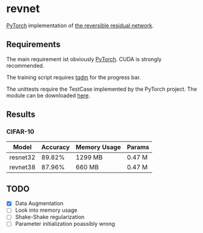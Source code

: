 # revnet

[PyTorch](http://pytorch.org/) implementation of [the reversible residual
network](https://arxiv.org/abs/1707.04585).


## Requirements

The main requirement ist obviously [PyTorch](http://pytorch.org/). CUDA is
strongly recommended.

The training script requires [tqdm](https://pypi.python.org/pypi/tqdm) for the
progress bar.

The unittests require the TestCase implemented by the PyTorch project. The
module can be downloaded
[here](https://github.com/pytorch/pytorch/blob/master/test/common.py).


## Results

### CIFAR-10

| Model    | Accuracy | Memory Usage | Params |
|----------|----------|--------------|--------|
| resnet32 | 89.82%   | 1299 MB      | 0.47 M |
| revnet38 | 87.96%   | 660 MB       | 0.47 M |


## TODO

- [x] Data Augmentation
- [ ] Look into memory usage
- [ ] Shake-Shake regularization
- [ ] Parameter initialization poassibly wrong
